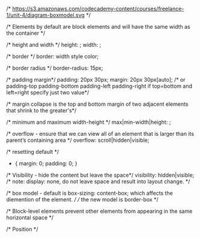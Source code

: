 /* https://s3.amazonaws.com/codecademy-content/courses/freelance-1/unit-4/diagram-boxmodel.svg */

/* Elements by default are block elements and will have the same width as the container */

/* height and width */
height: <height>;
width: <width>;

/* border */
border: width style color;

/* border radius */
border-radius: 15px;

/* padding margin*/
padding: 20px 30px;
margin: 20px 30px[auto];
/* or padding-top padding-bottom padding-left padding-right if top=bottom and left=right specify just two value*/

/* margin collapse is the top and bottom margin of two adjacent elements that shrink to the greater's*/

/* minimum and maximum width-height */
max|min-width|height: <some-value>;

/* overflow - ensure that we can view all of an element that is larger than its parent’s containing area */
overflow: scroll|hidden|visible;

/* resetting default */
* {
    margin: 0;
    padding: 0;
}

/* Visibility - hide the content but leave the space*/
visibility: hidden|visible;
/* note: display: none, do not leave space and result into layout change. */

/* box model - default is box-sizing: content-box; which affects the diemention of the element. */
/* the new model is border-box */

/* Block-level elements prevent other elements from appearing in the same horizontal space */

/* Position */